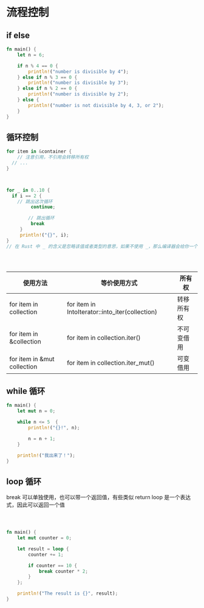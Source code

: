 # 流程控制


## if else

```rust
fn main() {
    let n = 6;

    if n % 4 == 0 {
        println!("number is divisible by 4");
    } else if n % 3 == 0 {
        println!("number is divisible by 3");
    } else if n % 2 == 0 {
        println!("number is divisible by 2");
    } else {
        println!("number is not divisible by 4, 3, or 2");
    }
}
```

## 循环控制

```rust
for item in &container {
    // 注意引用，不引用会转移所有权
  // ...
}



for _ in 0..10 {
  if i == 2 {
    // 跳出这次循环
         continue;

        // 跳出循环
         break
     }
     println!("{}", i);
}
// 在 Rust 中 _ 的含义是忽略该值或者类型的意思，如果不使用 _，那么编译器会给你一个 变量未使用的 的警告。





```

| 使用方法                    | 等价使用方式                                    | 所有权     |
| --------------------------- | ----------------------------------------------- | ---------- |
| for item in collection      | for item in IntoIterator::into_iter(collection) | 转移所有权 |
| for item in &collection     | for item in collection.iter()                   | 不可变借用 |
| for item in &mut collection | for item in collection.iter_mut()               | 可变借用   |

## while 循环

```rust
fn main() {
    let mut n = 0;

    while n <= 5  {
        println!("{}!", n);

        n = n + 1;
    }

    println!("我出来了！");
}
```

## loop 循环

break 可以单独使用，也可以带一个返回值，有些类似 return
loop 是一个表达式，因此可以返回一个值

```rust



fn main() {
    let mut counter = 0;

    let result = loop {
        counter += 1;

        if counter == 10 {
            break counter * 2;
        }
    };

    println!("The result is {}", result);
}
```